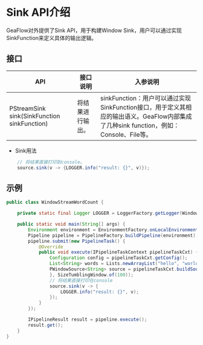 # Sink API介绍
GeaFlow对外提供了Sink API，用于构建Window Sink，用户可以通过实现SinkFunction来定义具体的输出逻辑。

## 接口
| API | 接口说明 | 入参说明 |
| -------- | -------- | -------- |
| PStreamSink<T> sink(SinkFunction<T> sinkFunction)     | 将结果进行输出。     |sinkFunction：用户可以通过实现SinkFunction接口，用于定义其相应的输出语义。GeaFlow内部集成了几种sink function，例如：Console、File等。|
* Sink用法
```java
	// 将结果直接打印到console。
	source.sink(v -> {LOGGER.info("result: {}", v)});
```

## 示例
```java
public class WindowStreamWordCount {

    private static final Logger LOGGER = LoggerFactory.getLogger(WindowStreamWordCount.class);

    public static void main(String[] args) {
        Environment environment = EnvironmentFactory.onLocalEnvironment();
        Pipeline pipeline = PipelineFactory.buildPipeline(environment);
        pipeline.submit(new PipelineTask() {
            @Override
            public void execute(IPipelineTaskContext pipelineTaskCxt) {
                Configuration config = pipelineTaskCxt.getConfig();
                List<String> words = Lists.newArrayList("hello", "world", "hello", "word");
                PWindowSource<String> source = pipelineTaskCxt.buildSource(new CollectionSource<String>(words) {
                }, SizeTumblingWindow.of(100));
                // 将结果直接打印在console
                source.sink(v -> {
                    LOGGER.info("result: {}", v);
                });
            }
        });

        IPipelineResult result = pipeline.execute();
        result.get();
    }
}
```
